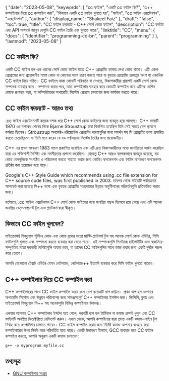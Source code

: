 {
  "date": "2023-05-08",
  "keywords": [
"cc ফাইল",
"একটি cc ফাইল কি?",
"c++ কম্পাইলার দিয়ে cc কম্পাইল করা",
"কিভাবে একটি cc ফাইল খুলতে হয়",
"ফাইল",
"cc ফাইল এক্সটেনশন",
"এক্সটেনশন"
],
  "author": {
    "display_name": "Shakeel Faiz"
},
  "draft": "false",
  "toc": true,
  "title": "CC ফাইল ফরম্যাট - C++ সোর্স কোড ফাইল",
  "description": "CC ফর্ম্যাট এবং API সম্পর্কে জানুন যেগুলি CC ফাইল তৈরি এবং খুলতে পারে৷",
  "linktitle": "CC",
  "menu": {
    "docs": {
      "identifier": "programming-cc-bn",
      "parent": "programming"
}
},
  "lastmod": "2023-05-08"
}

## CC ফাইল কি?

একটি CC ফাইল হল এক ধরনের সোর্স কোড ফাইল যাতে C++ প্রোগ্রামিং ভাষায় লেখা কোড থাকে। এটি একক প্রোগ্রামের জন্য প্রয়োজনীয় সমস্ত কোড বা কোডের অংশ ধারণ করতে পারে যা বৃহত্তর প্রোগ্রামিং প্রকল্পের অংশ যা একাধিক CC ফাইল নিয়ে গঠিত। CC ফাইলে থাকা কোডটি পরিবর্তন বা দেখতে, বিকাশকারীরা প্রায়শই একটি সোর্স কোড সম্পাদক ব্যবহার করে। সম্পাদনা করার পরে, তারা কম্পাইলার ব্যবহার করে কোডটি কম্পাইল করে এটিকে মেশিন কোডে রূপান্তর করে, যা কম্পিউটারের অপারেটিং সিস্টেম প্রোগ্রাম চালানোর জন্য কার্যকর করতে পারে।

## CC ফাইল ফরম্যাট - আরও তথ্য

.cc ফাইল এক্সটেনশনটি কয়েক দশক ধরে C++ সোর্স কোড ফাইলের জন্য ব্যবহৃত হয়ে আসছে। C++ ভাষাটি 1970 এর দশকের শেষের দিকে Bjarne Stroustrup দ্বারা বিকশিত হয়েছিল যিনি সেই সময়ে বেল ল্যাবসে কর্মরত ছিলেন। Stroustrup অবজেক্ট-ওরিয়েন্টেড প্রোগ্রামিং ধারণাগুলির জন্য সমর্থন সহ সি প্রোগ্রামিং ভাষা প্রসারিত করতে চেয়েছিলেন যা তিনি মনে করেন যে বড় সফ্টওয়্যার সিস্টেম তৈরির জন্য প্রয়োজনীয়।

C++ এর প্রথম সংস্করণ 1983 সালে প্রকাশিত হয়েছিল এবং এটি দ্রুত বিকাশকারীদের মধ্যে জনপ্রিয়তা অর্জন করেছিল যারা এর শক্তিশালী বৈশিষ্ট্য এবং নমনীয়তার প্রশংসা করেছিল। যেহেতু C++ আরও ব্যাপকভাবে ব্যবহৃত হয়েছে, বড় কোড বেসগুলিকে সংগঠিত ও পরিচালনা করতে সাহায্য করার জন্য কোডিং কনভেনশন এবং ফাইল নামকরণ কনভেনশন প্রতিষ্ঠা করা প্রয়োজন হয়ে পড়ে।

Google's C++ Style Guide which recommends using .cc file extension for C++ source code files, was first published in 2003. তারপর থেকে গাইডটি পর্যায়ক্রমে আপডেট করা হয়েছে সি++ ভাষা এবং বৃহত্তর প্রোগ্রামিং সম্প্রদায়ের উন্নয়ন অনুশীলনের পরিবর্তনগুলি প্রতিফলিত করার জন্য।

বর্তমানে, .cc ফাইল এক্সটেনশন C++ সোর্স কোড ফাইলের জন্য জনপ্রিয় পছন্দ হিসেবে রয়ে গেছে এবং এটি অনেক জনপ্রিয় ডেভেলপমেন্ট টুল এবং প্ল্যাটফর্ম দ্বারা স্বীকৃত।

## কিভাবে CC ফাইল খুলবেন?

মাইক্রোসফ্ট ভিজ্যুয়াল স্টুডিও কোড এবং কোড ব্লকের মতো মাল্টি-প্ল্যাটফর্ম টুল সহ অনেক সোর্স কোড এডিটর, সিসি ফাইলগুলি খুলতে এবং সম্পাদনা করতে ব্যবহার করা যেতে পারে। এই সম্পাদকগুলি সিনট্যাক্স হাইলাইটিং এবং স্বয়ংক্রিয়-সম্পূর্ণতার মতো দরকারী বৈশিষ্ট্যগুলি অফার করে, যা তাদের CC ফাইলগুলির সাথে কাজ করার জন্য একটি দুর্দান্ত পছন্দ করে তোলে।

আপনি যেকোনো টেক্সট এডিটর যেমন নোটপ্যাড, নোটপ্যাড++ ইত্যাদি ব্যবহার করে সিসি ফাইল খুলতে পারেন।

## C++ কম্পাইলার দিয়ে CC কম্পাইল করা

C++ কম্পাইলারের সাথে CC ফাইল কম্পাইল করার জন্য বেশ কয়েকটি ধাপ জড়িত। প্রথম ধাপ হল আপনার অপারেটিং সিস্টেম এবং উন্নয়ন পরিবেশের জন্য সামঞ্জস্যপূর্ণ C++ কম্পাইলার ইনস্টল করা। জিসিসি, ক্ল্যাং এবং মাইক্রোসফ্ট ভিজ্যুয়াল সি++ সহ অনেকগুলি বিভিন্ন কম্পাইলার উপলব্ধ।

একবার আপনার C++ কম্পাইলার ইন্সটল হয়ে গেলে, পরবর্তী ধাপ হল টার্মিনাল বা কমান্ড প্রম্পট খুলুন এবং CC ফাইলটি অবস্থিত ডিরেক্টরিতে নেভিগেট করুন। এখান থেকে, আপনি কম্পাইলার দ্বারা প্রদত্ত একটি কমান্ড-লাইন টুল নির্বাহ করে কম্পাইলার চালাতে পারেন। CC ফাইল কম্পাইল করার জন্য নির্দিষ্ট কমান্ড আপনার ব্যবহার করা কম্পাইলারের উপর নির্ভর করে পরিবর্তিত হতে পারে। একটি উদাহরণ হিসাবে, GCC ব্যবহার করে CC ফাইল কম্পাইল করতে, আপনি অনুরূপ একটি কমান্ড চালাবেন:

```
g++ -o myprogram myfile.cc
```

## তথ্যসূত্র
* [GNU কম্পাইলার সংগ্রহ](https://en.wikipedia.org/wiki/GNU_Compiler_Collection)


